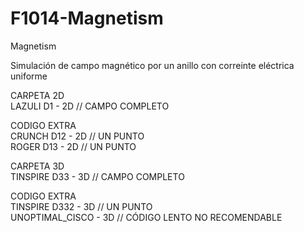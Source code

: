 # F1014-Magnetism
Magnetism

Simulación de campo magnético por un anillo con correinte eléctrica uniforme

 CARPETA 2D
   <br>LAZULI D1  - 2D // CAMPO COMPLETO
 
 CODIGO EXTRA
      <br>CRUNCH D12 - 2D // UN PUNTO
      <br>ROGER D13  - 2D // UN PUNTO

 CARPETA 3D
 <br>TINSPIRE D33    - 3D // CAMPO COMPLETO
 
 CODIGO EXTRA
      <br>TINSPIRE D332   - 3D // UN PUNTO
      <br>UNOPTIMAL_CISCO - 3D // CÓDIGO LENTO NO RECOMENDABLE
